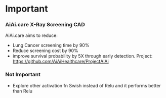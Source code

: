 # Important
### AiAi.care X-Ray Screening CAD
AiAi.care aims to reduce:
 * Lung Cancer screening time by 90%
 * Reduce screening cost by 90% 
 * improve survival probability by 5X through  early detection.
Project: https://github.com/AiAiHealthcare/ProjectAiAi 

### Not Important
* Explore other activation fn Swish instead of Relu and it performs better than Relu
